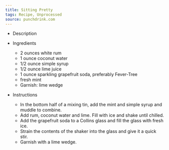 ```yaml
---
title: Sitting Pretty
tags: Recipe, Unprocessed
source: punchdrink.com
---
```

- Description

- Ingredients
  - 2 ounces white rum
  - 1 ounce coconut water
  - 1/2 ounce simple syrup
  - 1/2 ounce lime juice
  - 1 ounce sparkling grapefruit soda, preferably Fever-Tree
  - fresh mint
  - Garnish: lime wedge
- Instructions
  - In the bottom half of a mixing tin, add the mint and simple syrup and muddle to combine.
  - Add rum, coconut water and lime. Fill with ice and shake until chilled.
  - Add the grapefruit soda to a Collins glass and fill the glass with fresh ice.
  - Strain the contents of the shaker into the glass and give it a quick stir.
  - Garnish with a lime wedge.

